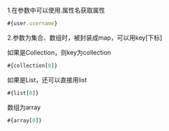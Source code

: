 1.在参数中可以使用.属性名获取属性

```javascript
#{user.username}
```

2.参数为集合、数组时，被封装成map，可以用key[下标]

如果是Collection，则key为collection

```javascript
#{collection[0]}
```

如果是List，还可以直接用list

```javascript
#{list[0]}
```

数组为array

```javascript
#{array[0]}
```

